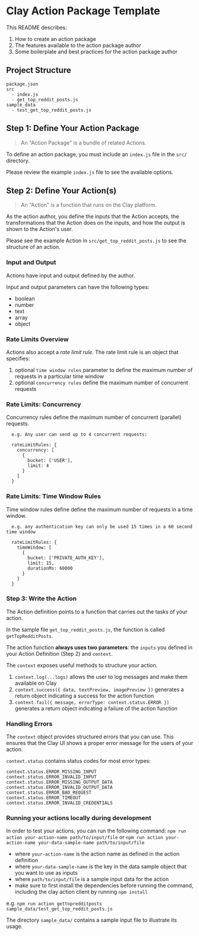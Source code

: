 # Clay Action Package Template

This README describes:
1. How to create an action package
2. The features available to the action package author
3. Some boilerplate and best practices for the action package author

## Project Structure

```
package.json
src
  - index.js
  - get_top_reddit_posts.js
sample_data
  - test_get_top_reddit_posts.js
```

## Step 1: Define Your Action Package

> An "Action Package" is a bundle of related Actions.

To define an action package, you must include an `index.js` file in the `src/` directory.

Please review the example `index.js` file to see the available options.

## Step 2: Define Your Action(s)

> An "Action" is a function that runs on the Clay platform.

As the action author, you define the inputs that the Action accepts, the transformations that the Action does on the inputs, and how the output is shown to the Action's user.

Please see the example Action in `src/get_top_reddit_posts.js` to see the structure of an action.

### Input and Output
Actions have input and output defined by the author.

Input and output parameters can have the following types:
  - boolean
  - number
  - text
  - array
  - object


### Rate Limits Overview

Actions also accept a *rate limit rule*. The rate limit rule is an object that specifies:
1. optional `time window rules` parameter to define the maximum number of requests in a particular time window
2. optional `concurrency rules` define the maximum number of concurrent requests


### Rate Limits: Concurrency
Concurrency rules define the maximum number of concurrent (parallel) requests.

```
  e.g. Any user can send up to 4 concurrent requests:

  rateLimitRules: {
    concurrency: [
      {
        bucket: ['USER'],
        limit: 4
      }
    ]
  }
```

### Rate Limits: Time Window Rules
Time window rules define define the maximum number of requests in a time window.
```
  e.g. any authentication key can only be used 15 times in a 60 second time window

  rateLimitRules: {
    timeWindow: [
      {
        bucket: ['PRIVATE_AUTH_KEY'],
        limit: 15,
        durationMs: 60000
      }
    ]
  }
```

### Step 3: Write the Action

The Action definition points to a function that carries out the tasks of your action.

In the sample file `get_top_reddit_posts.js`, the function is called `getTopRedditPosts`.

The action function **always uses two parameters**: the `inputs` you defined in your Action Definition (Step 2) and `context`.

The `context` exposes useful methods to structure your action.

1. `context.log(...logs)` allows the user to log messages and make them available on Clay
2. `context.success({ data, textPreview, imagePreview })` generates a return object indicating a success for the action function
3. `context.fail({ message, errorType: context.status.ERROR })` generates a return object indicating a failure of the action function

### Handling Errors

The `context` object provides structured errors that you can use. This ensures that the Clay UI shows a proper error message for the users of your action.

`context.status` contains status codes for most error types:
```
context.status.ERROR_MISSING_INPUT
context.status.ERROR_INVALID_INPUT
context.status.ERROR_MISSING_OUTPUT_DATA
context.status.ERROR_INVALID_OUTPUT_DATA
context.status.ERROR_BAD_REQUEST
context.status.ERROR_TIMEOUT
context.status.ERROR_INVALID_CREDENTIALS
```


### Running your actions locally during development

In order to test your actions, you can run the following command:
`npm run action your-action-name path/to/input/file`
or
`npm run action your-action-name your-data-sample-name path/to/input/file`

- where `your-action-name` is the action name as defined in the action definition
- where `your-data-sample-name` is the key in the data sample object that you want to use as inputs
- where `path/to/input/file` is a sample input data for the action
- make sure to first install the dependencies before running the command, including the clay action client by running `npm install`

e.g. `npm run action gettopredditposts sample_data/test_get_top_reddit_posts.js`

The directory `sample_data/` contains a sample input file to illustrate its usage.
